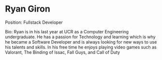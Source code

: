 # Ryan Giron
Position: Fullstack Developer

Bio: Ryan is in his last year at UCR as a Computer Engineering undergraduate. He has a passion for Technology and learning which is why he became a Software Developer and is always looking for new ways to use his talents and skills. In his free time he enjoys playing video games such as Valorant, The Binding of Issac, Fall Guys, and Call of Duty

